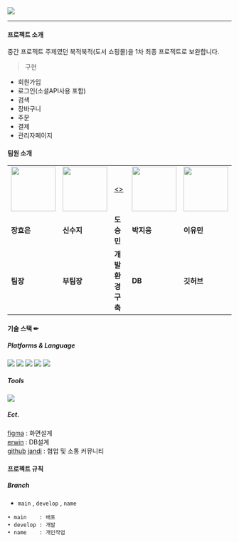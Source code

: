 <img src="https://capsule-render.vercel.app/api?type=waving&color=auto&height=200&section=header&text=ilggijang&fontSize=90" />


---


#### 프로젝트 소개
중간 프로젝트 주제였던 북적북적(도서 쇼핑몰)을 1차 최종 프로젝트로 보완합니다.

>구현

- 회원가입
- 로그인(소셜API사용 포함)
- 검색
- 장바구니
- 주문
- 결제
- 관리자페이지


#### 팀원 소개
<table>
  <tr>
    <td>
        <a href="https://github.com/rebeca3081">
            <img src="https://github.com/LeeeYumin/ilggijang/assets/152114081/077a9bee-b19b-4a47-a64d-be637bb0817c.png" width="100" height="100">
        </a>
    </td>
    <td>
        <a href="https://github.com/sinsuji">
            <img src="https://github.com/LeeeYumin/ilggijang/assets/152114081/3f5925a9-3818-4ec2-8699-e62e2aeaa69d.png" width="100" height="100">
        </a>
    </td>
    <td>
        <a href="">
            <>
        </a>
    </td>
    <td>
        <a href="https://github.com/zu9595">
            <img src="https://github.com/LeeeYumin/ilggijang/assets/152114081/ff5125fa-152c-49c6-b3ea-80a11a6431b1.png" width="100" height="100">
        </a>
    </td>
    <td>
        <a href="https://github.com/LeeeYumin">
            <img src="https://github.com/LeeeYumin/ilggijang/assets/152114081/15340e5e-ba1b-4eb3-acb3-82e07fd90cab.png" width="100" height="100">
        </a>
    </td>
  </tr>
  <tr>
    <td><b>장효은</b></td>
    <td><b>신수지</b></td>
    <td><b>도승민</b></td>
    <td><b>박지웅</b></td>
    <td><b>이유민</b></td>
  </tr>
  <tr>
    <td><b>팀장</b></td>
    <td><b>부팀장</b></td>
    <td><b>개발환경구축</b></td>
    <td><b>DB</b></td>
    <td><b>깃허브</b></td>
  </tr>
</table>


#### 기술 스택 ✏


##### Platforms & Language
<img src="https://img.shields.io/badge/javascript-F7DF1E?style=flat&logo=javascript&logoColor=white" />
<img src="https://img.shields.io/badge/HTML5-E34F26?style=flat&logo=HTML5&logoColor=white" />
<img src="https://img.shields.io/badge/CSS3-1572B6?style=flat&logo=CSS3&logoColor=white" />
<img src="https://img.shields.io/badge/Node.js-339933?style=flat&logo=Node.js&logoColor=white" />
<img src="https://img.shields.io/badge/vue.js-4FC08D?style=flat&logo=vue.js&logoColor=white" />


##### Tools
<img src="https://img.shields.io/badge/Visual Studio Code-007ACC?style=flat&logo=Visual Studio Code&logoColor=white" />


##### Ect.
[figma](https://www.figma.com/design-systems/?utm_source=google&utm_medium=cpc&utm_campaign=21049479539&utm_term=&utm_content=692298080372&utm_adgroup=159094038643&gad_source=1&gclid=EAIaIQobChMIz-64oOzohAMVJD97Bx36zQgQEAAYASAAEgJzQfD_BwE)
: 화면설계
<br>
[erwin](https://www.erwin.com/products/erwin-data-modeler/)
: DB설계
<br>
[github](https://github.com/)
[jandi](https://www.jandi.com/landing/kr)
: 협업 및 소통 커뮤니티


#### 프로젝트 규칙

##### Branch
- `main` , `develop` , `name`
```
• main    : 배포
• develop : 개발
• name    : 개인작업
```
